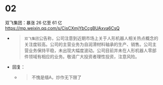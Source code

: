 
# 02

双飞集团：暴涨 26 亿至 61 亿 https://mp.weixin.qq.com/s/CisCXmjYbCcgBUAxva6CsQ
- > `双飞集团`公告称，公司注意到近期市场上关于人形机器人相关热点概念的关注度较高。公司的主营业务为自润滑材料轴承的生产、销售。公司主营业务保持平稳，未出现大幅度波动。公司目前并未在人形机器人零部件领域有相应的业务。敬请广大投资者理性投资，注意风险。
- 回复：
  * > 不愧是缅A，炒作无下限了
